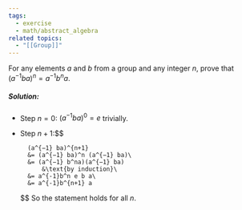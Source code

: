 ```yaml
---
tags:
  - exercise
  - math/abstract_algebra
related topics:
  - "[[Group]]"
---
```

For any elements $a$ and $b$ from a group and any integer $n$, prove that $(a^{−1} ba)^n = a^{−1} b^na$.
##### Solution:
- Step $n=0$:
	$(a^{−1} ba)^0 = e$ trivially.
- Step $n+1$:$$
	
		(a^{−1} ba)^{n+1}
		&= (a^{−1} ba)^n (a^{−1} ba)\
		&= (a^{−1} b^na)(a^{−1} ba)
			&\text{by induction}\
		&= a^{-1}b^n e b a\
		&= a^{-1}b^{n+1} a
	
	$$
So the statement holds for all $n$.